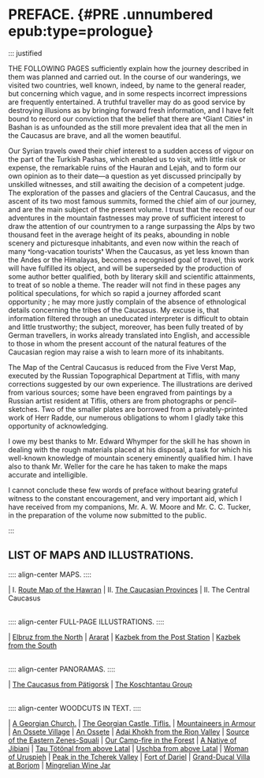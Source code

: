 # PREFACE. {#PRE .unnumbered epub:type=prologue}

::: justified

THE FOLLOWING PAGES sufficiently explain how the journey described in them was
planned and carried out. In the course of our wanderings, we visited two
countries, well known, indeed, by name to the general reader, but concerning
which vague, and in some respects incorrect impressions are frequently
entertained. A truthful traveller may do as good service by destroying illusions
as by bringing forward fresh information, and I have felt bound to record our
conviction that the belief that there are ❛Giant Cities❜ in Bashan is as
unfounded as the still more prevalent idea that all the men in the Caucasus are
brave, and all the women beautiful.

Our Syrian travels owed their chief interest to a sudden access of vigour on the
part of the Turkish Pashas, which enabled us to visit, with little risk or
expense, the remarkable ruins of the Hauran and Lejah, and to form our own
opinion as to their date—a question as yet discussed principally by unskilled
witnesses, and still awaiting the decision of a competent judge. The exploration
of the passes and glaciers of the Central Caucasus, and the ascent of its two
most famous summits, formed the chief aim of our journey, and are the main
subject of the present volume. I trust that the record of our adventures in the
mountain fastnesses may prove of sufficient interest to draw the attention of
our countrymen to a range surpassing the Alps by two thousand feet in the
average height of its peaks, abounding in noble scenery and picturesque
inhabitants, and even now within the reach of many ❛long-vacation tourists❜ When
the Caucasus, as yet less known than the Andes or the Himalayas, becomes a
recognised goal of travel, this work will have fulfilled its object, and will be
superseded by the production of some author better qualified, both by literary
skill and scientific attainments, to treat of so noble a theme. The reader will
not find in these pages any political speculations, for which so rapid a journey
afforded scant opportunity ; he may more justly complain of the absence of
ethnological details concerning the tribes of the Caucasus. My excuse is, that
information filtered through an uneducated interpreter is difficult to obtain
and little trustworthy; the subject, moreover, has been fully treated of by
German travellers, in works already translated into English, and accessible to
those in whom the present account of the natural features of the Caucasian
region may raise a wish to learn more of its inhabitants.

The Map of the Central Caucasus is reduced from the Five Verst Map, executed by
the Russian Topographical Department at Tiflis, with many corrections suggested
by our own experience. The illustrations are derived from various sources; some
have been engraved from paintings by a Russian artist resident at Tiflis, others
are from photographs or pencil-sketches. Two of the smaller plates are borrowed
from a privately-printed work of Herr Radde, our numerous obligations to whom I
gladly take this opportunity of acknowledging.

I owe my best thanks to Mr. Edward Whymper for the skill he has shown in dealing
with the rough materials placed at his disposal, a task for which his well-known
knowledge of mountain scenery eminently qualified him. I have also to thank Mr.
Weller for the care he has taken to make the maps accurate and intelligible.

I cannot conclude these few words of preface without bearing grateful witness to
the constant encouragement, and very important aid, which I have received from
my companions, Mr. A. W. Moore and Mr. C. C. Tucker, in the preparation of the
volume now submitted to the public.

:::


## LIST OF MAPS AND ILLUSTRATIONS.


:::: align-center
MAPS.
::::

| I. [Route Map of the Hawran](ch004.xhtml#b016)
| II. [The Caucasian Provinces](ch006.xhtml#b074)
| II. The Central Caucasus<br /><br />

:::: align-center
FULL-PAGE ILLUSTRATIONS.
::::

| [Elbruz from the North](ch001.xhtml#b000) 
| [Ararat](ch007.xhtml#b124) 
| [Kazbek from the Post Station](ch009.xhtml#b184) 
| [Kazbek from the South](ch009.xhtml#b197)<br /><br />

:::: align-center
PANORAMAS.
::::

| [The Caucasus from Pätigorsk](ch013.xhtml#b380b)
| [The Koschtantau Group](ch013.xhtml#b380A)<br /><br />

:::: align-center
WOODCUTS IN TEXT.
::::

| [A Georgian Church.](ch006.xhtml#b096)
| [The Georgian Castle, Tiflis.](ch006.xhtml#b104)
| [Mountaineers in Armour](ch009.xhtml#b195) 
| [An Ossete Village](ch010.xhtml#b213) 
| [An Ossete](ch010.xhtml#b227) 
| [Adai Khokh from the Rion Valley](ch010.xhtml#b237)
| [Source of the Eastern Zenes-Squali](ch011.xhtml#b282)
| [Our Camp-fire in the Forest](ch011.xhtml#b289)
| [A Native of Jibiani](ch012.xhtml#b300)
| [Tau Tötönal from above Latal](ch012.xhtml#b328)
| [Uschba from above Latal](ch012.xhtml#b329)
| [Woman of Uruspieh](ch013.xhtml#b357)
| [Peak in the Tcherek Valley](ch014.xhtml#b411)
| [Fort of Dariel](ch015.xhtml#b442)
| [Grand-Ducal Villa at Borjom](ch016.xhtml#b466)
| [Mingrelian Wine Jar](ch016.xhtml#b479)
